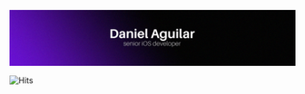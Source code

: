 ![image](imagen.png)

![Hits](https://hits-app.vercel.app/hits?url=https://github.com/walkator&bgLeft=000000&bgRight=6511c8&label=visits)

<!--
**Walkator/walkator** is a ✨ _special_ ✨ repository because its `README.md` (this file) appears on your GitHub profile.

Here are some ideas to get you started:

- 🔭 I’m currently working on ...
- 🌱 I’m currently learning ...
- 👯 I’m looking to collaborate on ...
- 🤔 I’m looking for help with ...
- 💬 Ask me about ...
- 📫 How to reach me: ...
- 😄 Pronouns: ...
- ⚡ Fun fact: ...
-->
